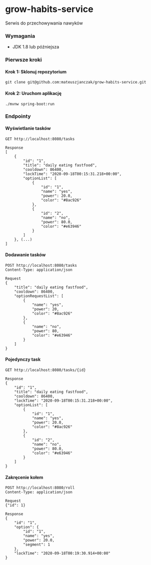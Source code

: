 # grow-habits-service
Serwis do przechowywania nawyków

### Wymagania
* JDK 1.8 lub późniejsza

### Pierwsze kroki

#### Krok 1: Sklonuj repozytorium
`git clone git@github.com:mateuszjanczak/grow-habits-service.git`

#### Krok 2: Uruchom aplikację
`./mvnw spring-boot:run`

### Endpointy

#### Wyświetlanie tasków
```
GET http://localhost:8080/tasks

Response
[
    {
        "id": "1",
        "title": "daily eating fastfood",
        "cooldown": 86400,
        "lockTime": "2020-09-18T00:15:31.218+00:00",
        "optionList": [
            {
                "id": "1",
                "name": "yes",
                "power": 20.0,
                "color": "#8ac926"
            },
            {
                "id": "2",
                "name": "no",
                "power": 80.0,
                "color": "#e63946"
            }
        ]
    }, (...)
]
```

#### Dodawanie tasków
```
POST http://localhost:8080/tasks
Content-Type: application/json

Request
{
    "title": "daily eating fastfood",
    "cooldown": 86400,
    "optionRequestList": [
        {
            "name": "yes",
            "power": 20,
            "color": "#8ac926"
        },
        {
            "name": "no",
            "power": 80,
            "color": "#e63946"
        }
    ]
}
```

#### Pojedynczy task
```
GET http://localhost:8080/tasks/{id}

Response
{
    "id": "1",
    "title": "daily eating fastfood",
    "cooldown": 86400,
    "lockTime": "2020-09-18T00:15:31.218+00:00",
    "optionList": [
        {
            "id": "1",
            "name": "yes",
            "power": 20.0,
            "color": "#8ac926"
        },
        {
            "id": "2",
            "name": "no",
            "power": 80.0,
            "color": "#e63946"
        }
    ]
}
```

#### Zakręcenie kołem
```
POST http://localhost:8080/roll
Content-Type: application/json

Request
{"id": 1}

Response
{
    "id": "1",
    "option": {
        "id": "1",
        "name": "yes",
        "power": 20.0,
        "segment": 1
    },
    "lockTime": "2020-09-18T00:19:30.914+00:00"
}
```
